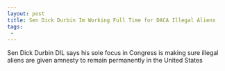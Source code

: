 ```yaml
---
layout: post
title: Sen Dick Durbin Im Working Full Time for DACA Illegal Aliens
tags:
 -
---
```

Sen Dick Durbin DIL says his sole focus in Congress is making sure illegal aliens are given amnesty to remain permanently in the United States
